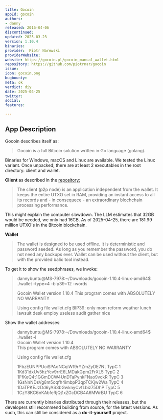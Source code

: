 ```yaml
---
title: Gocoin
appId: gocoin
authors:
- danny
released: 2016-04-06
discontinued: 
updated: 2025-03-23
version: 1.10.4
binaries: 
provider:  Piotr Narewski
providerWebsite: 
website: https://gocoin.pl/gocoin_manual_wallet.html
repository: https://github.com/piotrnar/gocoin
issue: 
icon: gocoin.png
bugbounty: 
meta: ok
verdict: diy
date: 2025-04-25
twitter: 
social: 
features: 

---
```


## App Description 

Gocoin describes itself as: 

> Gocoin is a full Bitcoin solution written in Go language (golang).

Binaries for Windows, macOS and Linux are available. We tested the Linux variant. Once unpacked, there are at least 2 executables in the root directory: client and wallet. 

**Client** as described in the [repository:](https://github.com/piotrnar/gocoin#about-gocoin)

> The client (p2p node) is an application independent from the wallet. It keeps the entire UTXO set in RAM, providing an instant access to all its records and - in consequece - an extraordinary blochchain processing performance.

This might explain the computer slowdown. The LLM estimates that 32GB would be needed, we only had 16GB. As of 2025-04-25, there are 181.99 million UTXO's in the Bitcoin blockchain. 

**Wallet** 

> The wallet is designed to be used offline. It is deterministic and password seeded. As long as you remember the password, you do not need any backups ever. Wallet can be used without the client, but with the provided balio tool instead.

To get it to show the seedphrases, we invoke:

> dannybuntu@MS-7978:~/Downloads/gocoin-1.10.4-linux-amd64$ ./wallet -type=4 -bip39=12 -words
>
> Gocoin Wallet version 1.10.4
> This program comes with ABSOLUTELY NO WARRANTY
>
> Using config file wallet.cfg
> BIP39: only mom reform weather lunch lawsuit desk employ useless audit gather nice

Show the wallet addresses:

> dannybuntu@MS-7978:~/Downloads/gocoin-1.10.4-linux-amd64$ ./wallet -l\
> Gocoin Wallet version 1.10.4\
> This program comes with ABSOLUTELY NO WARRANTY
> 
> Using config file wallet.cfg
>
> 1FbzEUNPPUoiSPAoNCqiWf9rYZmZyDE7Nt TypC 1\
> 1Kd31dxUv5hzYcv9rrE6LMDakGpm2FrXL5 TypC 2\
> 1FfKeQ4t1GGmDCW4UnDTaPynkFNao9vckR TypC 3\
> 1GsNnNDsVg8m5oqfh4imbpP3qpTCKjw2Wa TypC 4\
> 1DaTPKEJzDd6yAS3bGwknyCvfLbiz75DhP TypC 5\
> 1CzY8KC6nKAbfeRjQj1xZGcDCB4A6MWrBU TypC 6

There are currently binaries distributed through their releases, but the developers still recommend building from source, for the latest versions. As such, this can still be considered as a **do-it-yourself** project. 